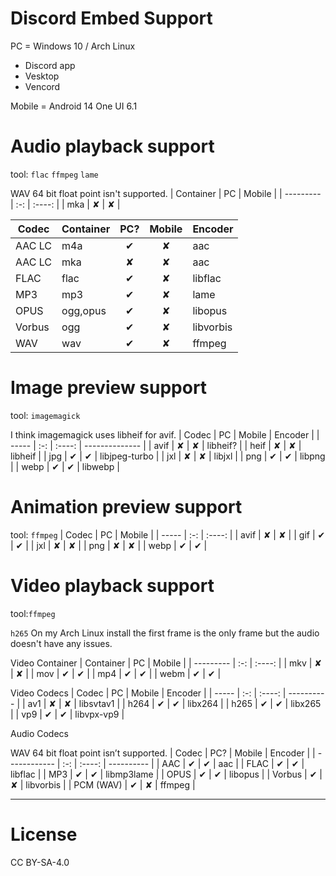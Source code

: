 # Discord Embed Support
PC = Windows 10 / Arch Linux
- Discord app
- Vesktop
- Vencord

Mobile = Android 14 One UI 6.1

# Audio playback support
tool: `flac` `ffmpeg` `lame` 

WAV 64 bit float point isn't supported.
| Container | PC  | Mobile |
| --------- | :-: | :----: |
| mka       |  ✘  |   ✘    |

| Codec  | Container | PC? | Mobile | Encoder   |
| ------ | --------- | :-: | :----: | --------- |
| AAC LC | m4a       |  ✔  |   ✘    | aac       |
| AAC LC | mka       |  ✘  |   ✘    | aac       |
| FLAC   | flac      |  ✔  |   ✘    | libflac   |
| MP3    | mp3       |  ✔  |   ✘    | lame      |
| OPUS   | ogg,opus  |  ✔  |   ✘    | libopus   |
| Vorbus | ogg       |  ✔  |   ✘    | libvorbis |
| WAV    | wav       |  ✔  |   ✘    | ffmpeg    |

# Image preview support 
tool: `imagemagick`

I think imagemagick uses libheif for avif.
| Codec | PC  | Mobile | Encoder        |
| ----- | :-: | :----: | -------------- |
| avif  |  ✘  |   ✘    | libheif?       |
| heif  |  ✘  |   ✘    | libheif        |
| jpg   |  ✔  |   ✔    | libjpeg-turbo |
| jxl   |  ✘  |   ✘    | libjxl         |
| png   |  ✔  |   ✔    | libpng         |
| webp  |  ✔  |   ✔    | libwebp        |

# Animation preview support
tool: `ffmpeg`
| Codec | PC  | Mobile |
| ----- | :-: | :----: |
| avif  |  ✘  |   ✘    |
| gif   |  ✔  |   ✔    |
| jxl   |  ✘  |   ✘    |
| png   |  ✘  |   ✘    |
| webp  |  ✔  |   ✔    |

# Video playback support
tool:`ffmpeg`

`h265` On my Arch Linux install the first frame is the only frame but the audio doesn't have any issues.

Video Container
| Container | PC  | Mobile |
| --------- | :-: | :----: |
| mkv       |  ✘  |   ✘    |
| mov       |  ✔  |   ✔    |
| mp4       |  ✔  |   ✔    |
| webm      |  ✔  |   ✔    |

Video Codecs
| Codec | PC  | Mobile | Encoder    |
| ----- | :-: | :----: | ---------- |
| av1   |  ✘  |   ✘    | libsvtav1  |
| h264  |  ✔  |   ✔    | libx264    |
| h265  |  ✔  |   ✔    | libx265    |
| vp9   |  ✔  |   ✔    | libvpx-vp9 |

Audio Codecs

WAV 64 bit float point isn’t supported.
| Codec        | PC? | Mobile | Encoder    |
| ------------ | :-: | :----: | ---------- |
| AAC          |  ✔  |   ✔    | aac        |
| FLAC         |  ✔  |   ✔    | libflac    |
| MP3          |  ✔  |   ✔    | libmp3lame |
| OPUS         |  ✔  |   ✔    | libopus    |
| Vorbus       |  ✔  |   ✘    | libvorbis  |
| PCM (WAV)    |  ✔  |   ✘    | ffmpeg     |

---
# License
CC BY-SA-4.0

